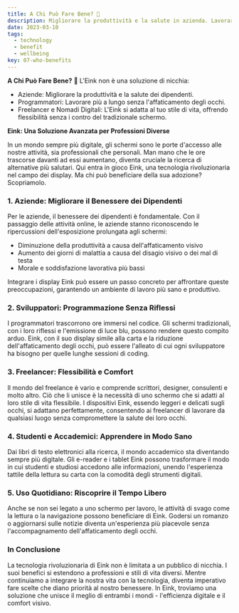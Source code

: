 ```yaml
---
title: A Chi Può Fare Bene? 🤔
description: Migliorare la produttività e la salute in azienda. Lavorare più a lungo senza affaticare gli occhi. Eink si adatta al vostro stile di vita, offrendo flessibilità senza gli svantaggi degli schermi tradizionali.
date: 2023-03-10
tags:
  - technology
  - benefit
  - wellbeing
key: 07-who-benefits
---
```

**A Chi Può Fare Bene?** 🤔 L'Eink non è una soluzione di nicchia:

- Aziende: Migliorare la produttività e la salute dei dipendenti.
- Programmatori: Lavorare più a lungo senza l'affaticamento degli occhi.
- Freelancer e Nomadi Digitali: L'Eink si adatta al tuo stile di vita, offrendo flessibilità senza i contro del tradizionale schermo.

**Eink: Una Soluzione Avanzata per Professioni Diverse**

In un mondo sempre più digitale, gli schermi sono le porte d'accesso alle nostre attività, sia professionali che personali. Man mano che le ore trascorse davanti ad essi aumentano, diventa cruciale la ricerca di alternative più salutari. Qui entra in gioco Eink, una tecnologia rivoluzionaria nel campo dei display. Ma chi può beneficiare della sua adozione? Scopriamolo.

### 1. **Aziende: Migliorare il Benessere dei Dipendenti**

Per le aziende, il benessere dei dipendenti è fondamentale. Con il passaggio delle attività online, le aziende stanno riconoscendo le ripercussioni dell'esposizione prolungata agli schermi:
- Diminuzione della produttività a causa dell'affaticamento visivo
- Aumento dei giorni di malattia a causa del disagio visivo o dei mal di testa
- Morale e soddisfazione lavorativa più bassi

Integrare i display Eink può essere un passo concreto per affrontare queste preoccupazioni, garantendo un ambiente di lavoro più sano e produttivo.

### 2. **Sviluppatori: Programmazione Senza Riflessi**

I programmatori trascorrono ore immersi nel codice. Gli schermi tradizionali, con i loro riflessi e l'emissione di luce blu, possono rendere questo compito arduo. Eink, con il suo display simile alla carta e la riduzione dell'affaticamento degli occhi, può essere l'alleato di cui ogni sviluppatore ha bisogno per quelle lunghe sessioni di coding.

### 3. **Freelancer: Flessibilità e Comfort**

Il mondo del freelance è vario e comprende scrittori, designer, consulenti e molto altro. Ciò che li unisce è la necessità di uno schermo che si adatti al loro stile di vita flessibile. I dispositivi Eink, essendo leggeri e delicati sugli occhi, si adattano perfettamente, consentendo ai freelancer di lavorare da qualsiasi luogo senza compromettere la salute dei loro occhi.

### 4. **Studenti e Accademici: Apprendere in Modo Sano**

Dai libri di testo elettronici alla ricerca, il mondo accademico sta diventando sempre più digitale. Gli e-reader e i tablet Eink possono trasformare il modo in cui studenti e studiosi accedono alle informazioni, unendo l'esperienza tattile della lettura su carta con la comodità degli strumenti digitali.

### 5. **Uso Quotidiano: Riscoprire il Tempo Libero**

Anche se non sei legato a uno schermo per lavoro, le attività di svago come la lettura o la navigazione possono beneficiare di Eink. Godersi un romanzo o aggiornarsi sulle notizie diventa un'esperienza più piacevole senza l'accompagnamento dell'affaticamento degli occhi.

### In Conclusione

La tecnologia rivoluzionaria di Eink non è limitata a un pubblico di nicchia. I suoi benefici si estendono a professioni e stili di vita diversi. Mentre continuiamo a integrare la nostra vita con la tecnologia, diventa imperativo fare scelte che diano priorità al nostro benessere. In Eink, troviamo una soluzione che unisce il meglio di entrambi i mondi - l'efficienza digitale e il comfort visivo.